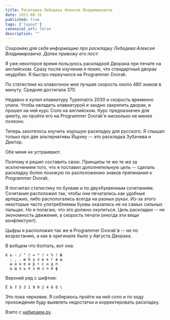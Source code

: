 ```yaml
---
title: Раскладка Лебедева Алексея Владимировича
date: 2011-08-31
published: true
tags: ['layout']
canonical_url: false
description: ""
---
```




*Сохраняю для себя информацию про раскладку Лебедева Алексея Владимировича. Далее привожу его пост:*

Я уже некоторое время пользуюсь раскладкой Дворака при печате на английском. Сразу после изучения я понял, что стандартный дворак неудобен. Я быстро переучился на Programmer Dvorak.

По статистике из клавогонок моя лучшая скорость около 480 знаков в минуту. Средняя достигала 370.

Недавно я купил клавиатуру Typematrix 2030 и скорость временно упала. Чтобы овладеть клавиатурой и заодно закрепить дворак, я прошел на ней курс Соло на английском. Курс предназначен для qwerty, но пройти его на Programmer Dvorak'е нисколько не менее полезно.

Теперь захотелось изучить хорошую раскладку для русского. Я слышал только про две альтернативы Йцукеу -- это раскладка Зубачева и Диктор.

Обе меня не устраивают.

Поэтому я решил составить свою. Принципы те же те же за исключением того, что я поставил дополнительную цель -- сделать раскладку более похожую по расположению знаков препинания к Programmer Dvorak.

Я посчитал статистику по буквам и по двухбуквенным сочетаниям. Сочетания расположил так, чтобы они печатались как удобные арпеджио, либо распологались всегда на разных руках. Из-за этого некоторые часто употребляемы буквы оказались не на самых сильных пальцах. Но я полагаю, что это должно окупиться. Цель раскладки -- не экономность движения, а скорость печати (иногда эти вещи конфликтуют).

Цыфры я расположил так же в Programmer Dvorak'в -- не по возрастанию, а как в оригинале было у Августа Дворака.

В вобщем что болтать, вот она:

 
```
ё ъ - / " ( = * ) + % ! №
  ; , . ю б у л в к г ж ш
  ы а о е и р т с н д п
  ц щ э ь я х м з ч й ф
```
 
Верхний ряд с шифтом:
``` 
Ё Ъ 7 5 3 1 9 0 2 4 6 8 \
```

Это пока черновик. Я собираюсь пройти на ней соло и по ходу прохождения буду выявлять недостатки и корректировать раскладку.

Взято с [набираем.ру](http://nabiraem.ru/blogs/study/5514/).